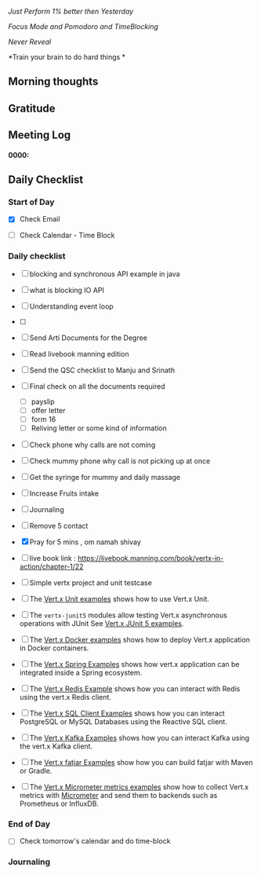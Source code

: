 *Just Perform 1% better then Yesterday*
 
 *Focus Mode and Pomodoro and TimeBlocking* 

 *Never Reveal*
 
*Train your brain to do hard things *


## Morning thoughts

## Gratitude

## Meeting Log

#### 0000:


## Daily Checklist 

### Start of Day

- [x] Check Email
- [ ] Check Calendar - Time Block


### Daily checklist
- [ ] blocking and synchronous API example in java
- [ ] what is blocking IO API
- [ ] Understanding event loop
- [ ] 



- [ ] Send Arti Documents for the Degree
- [ ] Read livebook manning edition 
- [ ] Send the QSC checklist to Manju and Srinath
- [ ] Final check on all the documents required
	- [ ] payslip
	- [ ] offer letter
	- [ ] form 16
	- [ ] Reliving letter or some kind of information
- [ ] Check phone why calls are not coming
- [ ] Check mummy phone why call is not picking up at once
- [ ] Get the syringe for mummy and daily massage
- [ ] Increase Fruits intake 
- [ ] Journaling
- [ ] Remove 5 contact
- [x] Pray for 5 mins , om namah shivay
- [ ] live book link : https://livebook.manning.com/book/vertx-in-action/chapter-1/22

- [ ] Simple vertx project and unit testcase 
- [ ] The [Vert.x Unit examples](https://github.com/vert-x3/vertx-examples/blob/4.x/unit-examples/README.adoc) shows how to use Vert.x Unit.
- [ ] The `vertx-junit5` modules allow testing Vert.x asynchronous operations with JUnit See [Vert.x JUnit 5 examples](https://github.com/vert-x3/vertx-examples/blob/4.x/junit5-examples/README.adoc).
- [ ] The [Vert.x Docker examples](https://github.com/vert-x3/vertx-examples/blob/4.x/docker-examples/README.adoc) shows how to deploy Vert.x application in Docker containers.
- [ ] The [Vert.x Spring Examples](https://github.com/vert-x3/vertx-examples/blob/4.x/spring-examples/README.adoc) shows how vert.x application can be integrated inside a Spring ecosystem.
- [ ] The [Vert.x Redis Example](https://github.com/vert-x3/vertx-examples/blob/4.x/redis-examples/README.adoc) shows how you can interact with Redis using the vert.x Redis client.
- [ ] The [Vert.x SQL Client Examples](https://github.com/vert-x3/vertx-examples/blob/4.x/sql-client-examples/README.adoc) shows how you can interact PostgreSQL or MySQL Databases using the Reactive SQL client.
- [ ] The [Vert.x Kafka Examples](https://github.com/vert-x3/vertx-examples/blob/4.x/kafka-examples/README.adoc) shows how you can interact Kafka using the vert.x Kafka client.
- [ ] The [Vert.x fatjar Examples](https://github.com/vert-x3/vertx-examples/blob/4.x/fatjar-examples/README.adoc) show how you can build fatjar with Maven or Gradle.
- [ ] The [Vert.x Micrometer metrics examples](https://github.com/vert-x3/vertx-examples/blob/4.x/micrometer-metrics-examples/README.adoc) show how to collect Vert.x metrics with [Micrometer](https://micrometer.io/) and send them to backends such as Prometheus or InfluxDB.


### End of Day
- [ ] Check tomorrow's calendar and do time-block


### Journaling 



